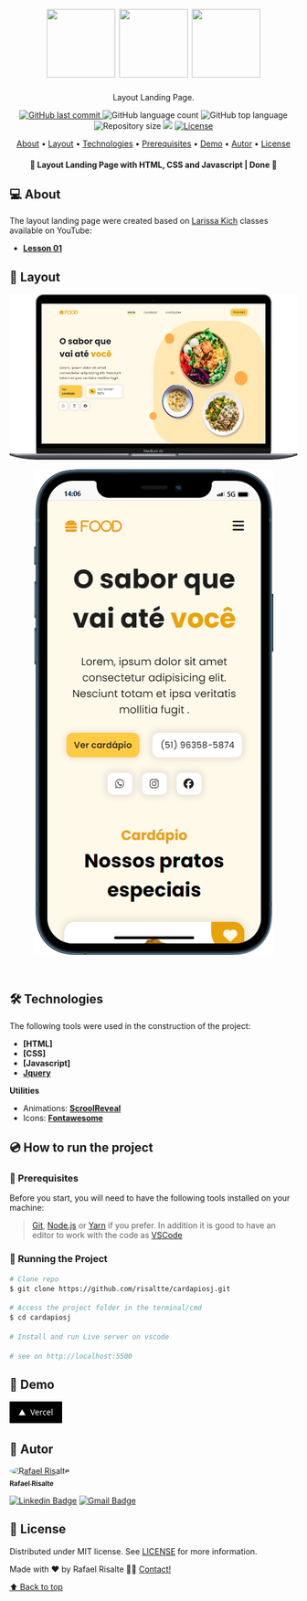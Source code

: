 <h1 align="center" id="project_name">
  <br />          
    <img height="120" width="120" src="https://cdn.jsdelivr.net/gh/devicons/devicon/icons/html5/html5-original.svg" />
    <img height="120" width="120" src="https://cdn.jsdelivr.net/gh/devicons/devicon/icons/css3/css3-original.svg" />
    <img height="120" width="120" src="https://cdn.jsdelivr.net/gh/devicons/devicon/icons/javascript/javascript-original.svg" /> 
  <br />
</h1>

<p align="center">
  Layout Landing Page.
</p>

<p align="center">
  <!-- GitHub last commit -->
  <a href="https://github.com/risaltte/landing-page-01/commits/master">
    <img alt="GitHub last commit" src="https://img.shields.io/github/last-commit/risaltte/landing-page-01?color=81D8F7">
  </a>
  <!-- GitHub language count -->
  <img alt="GitHub language count" src="https://img.shields.io/github/languages/count/risaltte/landing-page-01?color=81D8F7">
  <!-- GitHub top language -->
  <img alt="GitHub top language" src="https://img.shields.io/github/languages/top/risaltte/landing-page-01?color=81D8F7">
  <!-- Repository size -->
  <img alt="Repository size" src="https://img.shields.io/github/repo-size/risaltte/landing-page-01?color=81D8F7">
  <!-- Repository status -->
  <img src="https://www.repostatus.org/badges/latest/unsupported.svg">
  <!-- Link repo -->
  <a href="https://github.com/risaltte/landing-page-01/blob/master/LICENSE">
    <img src="https://img.shields.io/github/license/risaltte/landing-page-01?color=81D8F7" alt="License">
  </a>
</p>

<p align="center">
 <a href="#about">About</a> •
 <a href="#layout">Layout</a> • 
 <a href="#technologies">Technologies</a> • 
 <a href="#prerequisites">Prerequisites</a> •
 <a href="#demo">Demo</a> •
 <a href="#author">Autor</a> • 
 <a href="#license">License</a>
</p>

<h4 align="center">
  	🚧 Layout Landing Page with HTML, CSS and Javascript | Done 🚧
</h4>

<h2 id="about">
💻 About
</h2>

The layout landing page were created based on <a href="https://www.youtube.com/@larissakich">Larissa Kich</a> classes available on YouTube:
- **[Lesson 01](https://www.youtube.com/watch?v=8V3mw1w6h0U&list=PLu5MVKvD2rWGHelEq5xShhgQ78jszN2Rt&index=52&ab_channel=LarissaKich)**

<h2 id="layout">🎨 Layout</h2>

<p align="center">
  <img src=".github/img/Desktop.png" alt="Layout Desktop">
</p>

<p align="center">
  <img src=".github/img/Mobile.png" alt="Layout Mobile">
</p>

<br />
<h2 id="technologies">🛠 Technologies</h2>

The following tools were used in the construction of the project:

- **[HTML]**
- **[CSS]**
- **[Javascript]**
- **[Jquery](https://jquery.com/)**

**Utilities**

- Animations: **[ScroolReveal](https://scrollrevealjs.org/)**
- Icons: **[Fontawesome](https://fontawesome.com/)**

<h2 id="prerequisites">💿 How to run the project</h2>

### 🧰 Prerequisites

Before you start, you will need to have the following tools installed on your machine:

> [Git](https://git-scm.com), [Node.js](https://nodejs.org/en/) or [Yarn](https://yarnpkg.com/) if you prefer.
> In addition it is good to have an editor to work with the code as [VSCode](https://code.visualstudio.com/)

### 🧭 Running the Project

```bash
# Clone repo
$ git clone https://github.com/risaltte/cardapiosj.git

# Access the project folder in the terminal/cmd
$ cd cardapiosj

# Install and run Live server on vscode

# see on http://localhost:5500

```

<h2 id="demo">🧪 Demo</h2>
<a href="https://landing-page-01-five.vercel.app" target="_blank">
<!-- Link externo ou local(.github). -->
  <img src=".github/img/vercel_button.png">  
</a>

<h2 id="author">🦸 Autor</h2>
<a href="https://github.com/risaltte">
 <img style="border-radius: 50%;" src="https://avatars.githubusercontent.com/u/38223948?v=4" width="100px;" alt="Rafael Risalte"/>
 <br />
 <sub><b>Rafael Risalte</b></sub></a>

[![Linkedin Badge](https://img.shields.io/badge/-Linkedin-blue?style=flat-square&logo=Linkedin&logoColor=white&link=https://www.linkedin.com/in/rafaelrisalte/)](https://www.linkedin.com/in/rafaelrisalte/)
[![Gmail Badge](https://img.shields.io/badge/-Gmail-c14438?style=flat-square&logo=Gmail&logoColor=white&link=mailto:risaltte@gmail.com)](mailto:risaltte@gmail.com)

<h2 id="license">📝 License</h2>

Distributed under MIT license. See [LICENSE](LICENSE) for more information.

Made with ❤️ by Rafael Risalte 👋🏽 [Contact!](https://www.linkedin.com/in/rafaelrisalte/)

[⬆ Back to top](#project_name)<br />
